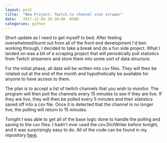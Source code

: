 ```yaml
---
layout: post
title:  "New Project: Twitch.tv channel stat scraper"
date:   2017-12-04 20:30:00 -0500
categories: python
---
```

Short update as I need to get myself to bed. After feeling overwhelmed/burnt out from all of the front end development I'd ben working through, I decided to take a break and do a fun side project. What I landed on was a bit of a scraping project that will periodically pull statistics from Twitch streamers and store them into some sort of data structure.

For the intiial phase, all data will be written into csv files. They will then be rotated out at the end of the month and hypothetically be available for anyone to have access to them.

The plan is to accept a list of twitch channels that you wish to monitor. The program will then poll the channels every 15 minutes to see if they are live. If they are live, they will then be polled every 5 minutes and their statistics saved off into a csv file. Once it is detected that the channel is no longer live, the polling will return to 15 minutes.

Tonight I was able to get all of the base logic done to handle the polling and saving to the csv files. I hadn't ever used the csv.DictWriter before tonight, and it was surprisingly easy to do. All of the code can be found in my repository [here](https://github.com/fuzzylimes/New_Twitch_API_Channel-Stat-Scraper).